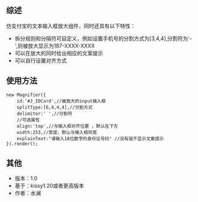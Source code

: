 ## 综述 ##

仿支付宝的文本输入框放大组件，同时还具有以下特性：

- 拆分规则和分隔符可自定义，例如设置手机号的分割方式为[3,4,4],分割符为'-',则被放大显示为187-XXXX-XXXX
- 可以在放大的同时给出相应的文案提示
- 可以自行设置对齐方式

## 使用方法 ##

    new Magnifier({
        id:'#J_IDCard',//被放大的input输入框
        splitType:[6,4,4,4],//分割方式
        delimiter:' ',//分割符
        //可选属性
        align:'top',//与输入框对齐位置 ，默认在下方
        width:253,//宽度，默认与输入框同宽
        explainText:"请输入18位数字的身份证号码" //没有就不显示文案提示
    }).render();

## 其他 ##
- 版本：1.0
- 基于：kissy1.20或者更高版本
- 作者：水澜
